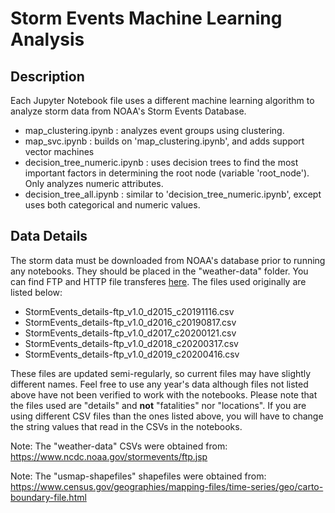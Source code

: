 # Storm Events Machine Learning Analysis
## Description
Each Jupyter Notebook file uses a different machine learning algorithm to analyze storm data from NOAA's Storm Events Database.

- map_clustering.ipynb : analyzes event groups using clustering.
- map_svc.ipynb : builds on 'map_clustering.ipynb', and adds support vector machines
- decision_tree_numeric.ipynb : uses decision trees to find the most important factors in determining the root node (variable 'root_node'). Only analyzes numeric attributes.
- decision_tree_all.ipynb : similar to 'decision_tree_numeric.ipynb', except uses both categorical and numeric values.

## Data Details
The storm data must be downloaded from NOAA's database prior to running any notebooks. They should be placed in the "weather-data" folder. You can find FTP and HTTP file transferes [here](https://www.ncdc.noaa.gov/stormevents/ftp.jsp). The files used originally are listed below:
- StormEvents_details-ftp_v1.0_d2015_c20191116.csv
- StormEvents_details-ftp_v1.0_d2016_c20190817.csv
- StormEvents_details-ftp_v1.0_d2017_c20200121.csv
- StormEvents_details-ftp_v1.0_d2018_c20200317.csv
- StormEvents_details-ftp_v1.0_d2019_c20200416.csv

These files are updated semi-regularly, so current files may have slightly different names. Feel free to use any year's data although files not listed above have not been verified to work with the notebooks. Please note that the files used are "details" and **not** "fatalities" nor "locations". If you are using different CSV files than the ones listed above, you will have to change the string values that read in the CSVs in the notebooks.

Note: The "weather-data" CSVs were obtained from: https://www.ncdc.noaa.gov/stormevents/ftp.jsp 

Note: The "usmap-shapefiles" shapefiles were obtained from: https://www.census.gov/geographies/mapping-files/time-series/geo/carto-boundary-file.html
